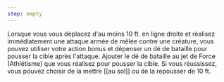 ```yaml
---
step: empty
---
```

Lorsque vous vous déplacez d'au moins 10 ft. en ligne droite et réalisez immédiatement une attaque armée de mêlée contre une créature, vous pouvez utiliser votre action bonus et dépenser un dé de bataille pour pousser la cible après l'attaque. Ajouter le dé de bataille au jet de Force (Athlétisme) que vous réalisez pour pousser la cible. Si vous réussissez, vous pouvez choisir de la mettre [[au sol]] ou de la repousser de 10 ft.
